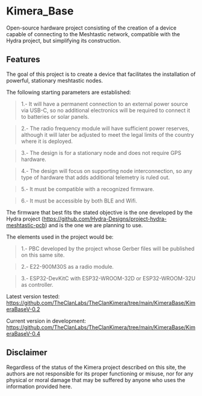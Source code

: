 # Kimera_Base
Open-source hardware project consisting of the creation of a device capable of connecting to the Meshtastic network, compatible with the Hydra project, but simplifying its construction.

## Features

The goal of this project is to create a device that facilitates the installation of powerful, stationary meshtastic nodes.

The following starting parameters are established:

> 1.- It will have a permanent connection to an external power source via USB-C, so no additional electronics will be required to connect it to batteries or solar panels.

> 2.- The radio frequency module will have sufficient power reserves, although it will later be adjusted to meet the legal limits of the country where it is deployed.

> 3.- The design is for a stationary node and does not require GPS hardware.

> 4.- The design will focus on supporting node interconnection, so any type of hardware that adds additional telemetry is ruled out.

> 5.- It must be compatible with a recognized firmware.

> 6.- It must be accessible by both BLE and Wifi.

The firmware that best fits the stated objective is the one developed by the Hydra project (https://github.com/Hydra-Designs/project-hydra-meshtastic-pcb) and is the one we are planning to use.

The elements used in the project would be:

> 1.- PBC developed by the project whose Gerber files will be published on this same site.

> 2.- E22-900M30S as a radio module.

> 3.- ESP32-DevKitC with ESP32-WROOM-32D or ESP32-WROOM-32U as controller.



Latest version tested: https://github.com/TheClanLabs/TheClanKimera/tree/main/KimeraBase/KimeraBaseV-0.2

Current version in development: https://github.com/TheClanLabs/TheClanKimera/tree/main/KimeraBase/KimeraBaseV-0.4

## Disclaimer

Regardless of the status of the Kimera project described on this site, the authors are not responsible for its proper functioning or misuse, nor for any physical or moral damage that may be suffered by anyone who uses the information provided here.
